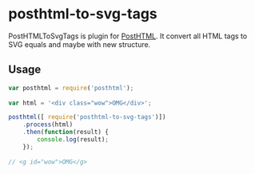 # posthtml-to-svg-tags

PostHTMLToSvgTags is plugin for [PostHTML](https://github.com/posthtml/posthtml). It convert all HTML tags to SVG equals and maybe with new structure.

## Usage

``` javascript
var posthtml = require('posthtml');
    
var html = '<div class="wow">OMG</div>';    

posthtml([ require('posthtml-to-svg-tags')])
    .process(html)
    .then(function(result) {
        console.log(result);
    });
    
// <g id="wow">OMG</g>    
```



